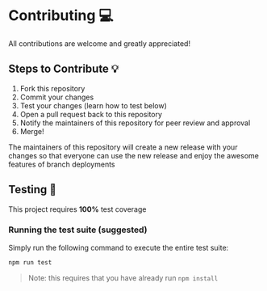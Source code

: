 # Contributing 💻

All contributions are welcome and greatly appreciated!

## Steps to Contribute 💡

1. Fork this repository
2. Commit your changes
3. Test your changes (learn how to test below)
4. Open a pull request back to this repository
5. Notify the maintainers of this repository for peer review and approval
6. Merge!

The maintainers of this repository will create a new release with your changes so that everyone can use the new release and enjoy the awesome features of branch deployments

## Testing 🧪

This project requires **100%** test coverage

### Running the test suite (suggested)

Simply run the following command to execute the entire test suite:

```bash
npm run test
```

> Note: this requires that you have already run `npm install`
